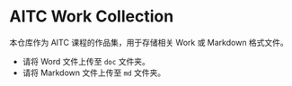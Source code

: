 # AITC Work Collection

本仓库作为 AITC 课程的作品集，用于存储相关 Work 或 Markdown 格式文件。

- 请将 Word 文件上传至 `doc` 文件夹。
- 请将 Markdown 文件上传至 `md` 文件夹。
